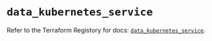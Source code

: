 # `data_kubernetes_service`

Refer to the Terraform Registory for docs: [`data_kubernetes_service`](https://registry.terraform.io/providers/hashicorp/kubernetes/2.21.0/docs/data-sources/service).
